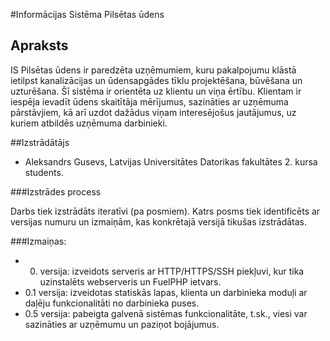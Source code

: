 #Informācijas Sistēma Pilsētas ūdens

## Apraksts

IS Pilsētas ūdens ir paredzēta uzņēmumiem, kuru pakalpojumu klāstā ietilpst 
kanalizācijas un ūdensapgādes tīklu projektēšana, būvēšana un uzturēšana. 
Šī sistēma ir orientēta uz klientu un viņa ērtību. Klientam ir iespēja ievadīt ūdens skaitītāja mērījumus, sazināties ar uzņēmuma pārstāvjiem, kā arī uzdot dažādus viņam interesējošus jautājumus, uz kuriem atbildēs uzņēmuma darbinieki.

##Izstrādātājs

* Aleksandrs Gusevs, Latvijas Universitātes Datorikas fakultātes 2. kursa students.

###Izstrādes process

Darbs tiek izstrādāts iteratīvi (pa posmiem). Katrs posms tiek identificēts ar versijas numuru un izmaiņām, kas konkrētajā versijā tikušas izstrādātas.

###Izmaiņas:

* 0. versija: izveidots serveris ar HTTP/HTTPS/SSH piekļuvi, kur tika uzinstalēts webserveris un FuelPHP ietvars.
* 0.1 versija: izveidotas statiskās lapas, klienta un darbinieka moduļi ar daļēju funkcionalitāti no darbinieka puses.
* 0.5 versija: pabeigta galvenā sistēmas funkcionalitāte, t.sk., viesi var sazināties ar uzņēmumu un paziņot bojājumus.
